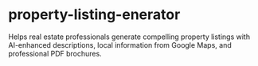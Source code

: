 # property-listing-enerator
Helps real estate professionals generate compelling property listings with AI-enhanced descriptions, local information from Google Maps, and professional PDF brochures.

